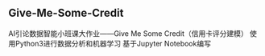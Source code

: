 ## Give-Me-Some-Credit
AI引论数据智能小班课大作业——Give Me Some Credit（信用卡评分建模）
使用Python3进行数据分析和机器学习
基于Jupyter Notebook编写
